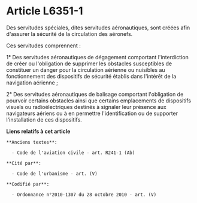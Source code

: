 # Article L6351-1

Des servitudes spéciales, dites servitudes aéronautiques, sont créées afin d'assurer la sécurité de la circulation des
aéronefs.

Ces servitudes comprennent :

1° Des servitudes aéronautiques de dégagement comportant l'interdiction de créer ou l'obligation de supprimer les obstacles
susceptibles de constituer un danger pour la circulation aérienne ou nuisibles au fonctionnement des dispositifs de sécurité
établis dans l'intérêt de la navigation aérienne ;

2° Des servitudes aéronautiques de balisage comportant l'obligation de pourvoir certains obstacles ainsi que certains
emplacements de dispositifs visuels ou radioélectriques destinés à signaler leur présence aux navigateurs aériens ou à en
permettre l'identification ou de supporter l'installation de ces dispositifs.

**Liens relatifs à cet article**

	**Anciens textes**:

	  - Code de l'aviation civile - art. R241-1 (Ab)

	**Cité par**:

	  - Code de l'urbanisme - art. (V)

	**Codifié par**:

	  - Ordonnance n°2010-1307 du 28 octobre 2010 - art. (V)
